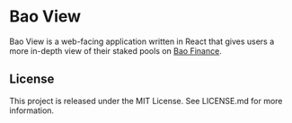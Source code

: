 # Bao View

Bao View is a web-facing application written in React that gives users a more in-depth view of their staked pools on [Bao Finance](https://bao.finance).

## License

This project is released under the MIT License. See LICENSE.md for more information.

